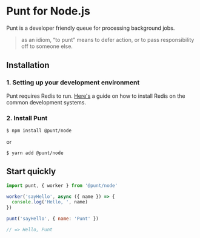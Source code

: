 # Punt for Node.js

Punt is a developer friendly queue for processing background jobs.

> as an idiom, “to punt” means to defer action, or to pass responsibility off to someone else.

## Installation

### 1. Setting up your development environment

Punt requires Redis to run. [Here's]() a guide on how to install Redis on the common development systems.

### 2. Install Punt

```
$ npm install @punt/node
```

or

```
$ yarn add @punt/node
```

## Start quickly

```js
import punt, { worker } from '@punt/node'

worker('sayHello', async ({ name }) => {
  console.log('Hello, ', name)
})

punt('sayHello', { name: 'Punt' })

// => Hello, Punt
```
